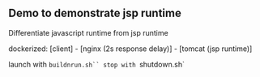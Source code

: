## Demo to demonstrate jsp runtime

Differentiate javascript runtime from jsp runtime

dockerized:
[client]  -  [nginx (2s response delay)]  -  [tomcat (jsp runtime)]  

launch with `buildnrun.sh``
stop with `shutdown.sh`